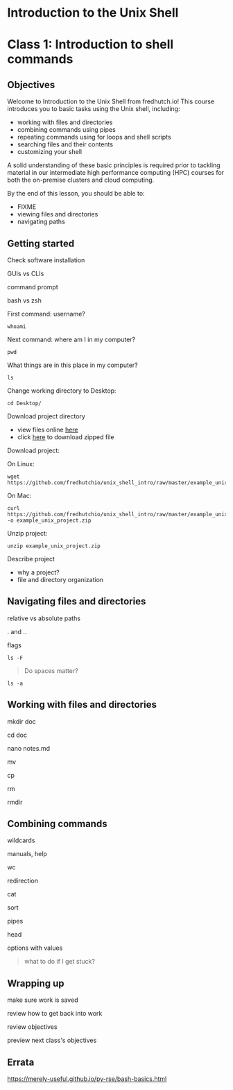 # Introduction to the Unix Shell
# Class 1: Introduction to shell commands

## Objectives

Welcome to Introduction to the Unix Shell from fredhutch.io! 
This course introduces you to basic tasks using the Unix shell,
including:
- working with files and directories
- combining commands using pipes
- repeating commands using for loops and shell scripts 
- searching files and their contents
- customizing your shell

A solid understanding of these basic principles is required prior to tackling material in our intermediate high performance computing (HPC) courses for both the on-premise clusters and cloud computing.

By the end of this lesson,
you should be able to:
- FIXME
- viewing files and directories
- navigating paths 

## Getting started

Check software installation

GUIs vs CLIs

command prompt

bash vs zsh

First command: username?
```
whoami
```

Next command: where am I in my computer?
```
pwd
```

What things are in this place in my computer?
```
ls
```

Change working directory to Desktop:

```
cd Desktop/
```

Download project directory
- view files online [here](https://github.com/fredhutchio/unix_shell_intro/tree/master/example_unix_project)
- click [here](https://github.com/fredhutchio/unix_shell_intro/raw/master/example_unix_project.zip) to download zipped file

Download project:

On Linux:
```
wget https://github.com/fredhutchio/unix_shell_intro/raw/master/example_unix_project.zip
```

On Mac:
```
curl https://github.com/fredhutchio/unix_shell_intro/raw/master/example_unix_project.zip -o example_unix_project.zip
```

Unzip project:
```
unzip example_unix_project.zip
```

Describe project
- why a project?
- file and directory organization

## Navigating files and directories

relative vs absolute paths

. and ..

flags
```
ls -F
```

> Do spaces matter?

```
ls -a
```

## Working with files and directories

mkdir doc

cd doc

nano notes.md

mv

cp

rm

rmdir

## Combining commands

wildcards

manuals, help

wc

redirection

cat

sort

pipes

head

options with values

> what to do if I get stuck?


## Wrapping up

make sure work is saved

review how to get back into work

review objectives

preview next class's objectives

## Errata

https://merely-useful.github.io/py-rse/bash-basics.html
